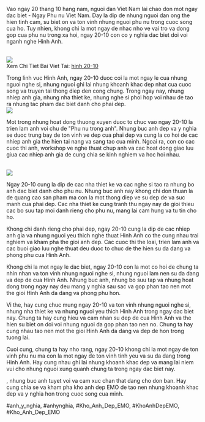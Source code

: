 <p>Vao ngay 20 thang 10 hang nam, nguoi dan Viet Nam lai chao don mot ngay dac biet - Ngay Phu nu Viet Nam. Day la dip de nhung nguoi dan ong the hien tinh cam, su biet on va ton vinh nhung nguoi phu nu trong cuoc song cua ho. Tuy nhien, khong chi la mot ngay de nhac nho ve vai tro va dong gop cua phu nu trong xa hoi, ngay 20-10 con co y nghia dac biet doi voi nganh nghe Hinh Anh.</p><br><img src="https://khoanhdepemo.com/wp-content/uploads/2024/12/anh-troll-3-300x169.jpg"></br>
Xem Chi Tiet Bai Viet Tai: <a href="https://khoanhdepemo.com/hinh-anh-20-10/">hinh 20-10</a><p>Trong linh vuc Hinh Anh, ngay 20-10 duoc coi la mot ngay le cua nhung nguoi nghe si, nhung nguoi ghi lai nhung khoanh khac dep nhat cua cuoc song va truyen tai thong diep den cong chung. Trong ngay nay, nhung nhiep anh gia, nhung nha thiet ke, nhung nghe si phoi hop voi nhau de tao ra nhung tac pham dac biet danh cho phai dep.<br><img src="https://khoanhdepemo.com/wp-content/uploads/2024/12/cropped-Du-an-moi.png"></br><p>Mot trong nhung hoat dong thuong xuyen duoc to chuc vao ngay 20-10 la trien lam anh voi chu de "Phu nu trong anh". Nhung buc anh dep va y nghia se duoc trung bay de ton vinh ve dep cua phai dep va cung la co hoi de cac nhiep anh gia the hien tai nang va sang tao cua minh. Ngoai ra, con co cac cuoc thi anh, workshop ve nghe thuat chup anh va cac hoat dong giao luu giua cac nhiep anh gia de cung chia se kinh nghiem va hoc hoi nhau.</p><br><img src="https://khoanhdepemo.com/wp-content/uploads/2024/12/Anh-Trai-Dat1-300x169.jpg"></br><p>Ngay 20-10 cung la dip de cac nha thiet ke va cac nghe si tao ra nhung bo anh dac biet danh cho phu nu. Nhung buc anh nay khong chi don thuan la de quang cao san pham ma con la mot thong diep ve su dep de va suc manh cua phai dep. Cac nha thiet ke cung tranh thu ngay nay de gioi thieu cac bo suu tap moi danh rieng cho phu nu, mang lai cam hung va tu tin cho ho.<p>Khong chi danh rieng cho phai dep, ngay 20-10 cung la dip de cac nhiep anh gia va nhung nguoi yeu thich nghe thuat Hinh Anh co the cung nhau trai nghiem va kham pha the gioi anh dep. Cac cuoc thi the loai, trien lam anh va cac buoi giao luu nghe thuat deu duoc to chuc de the hien su da dang va phong phu cua Hinh Anh.</p><p>Khong chi la mot ngay le dac biet, ngay 20-10 con la mot co hoi de chung ta nhin nhan va ton vinh nhung nguoi nghe si, nhung nguoi lam nen su da dang va dep de cua Hinh Anh. Nhung buc anh, nhung bo suu tap va nhung hoat dong trong ngay nay deu mang y nghia sau sac va gop phan tao nen mot the gioi Hinh Anh da dang va phong phu hon.<p>Vi the, hay cung chuc mung ngay 20-10 va ton vinh nhung nguoi nghe si, nhung nha thiet ke va nhung nguoi yeu thich Hinh Anh trong ngay dac biet nay. Chung ta hay cung hieu va cam nhan su dep de cua Hinh Anh va the hien su biet on doi voi nhung nguoi da gop phan tao nen no. Chung ta hay cung nhau tao nen mot the gioi Hinh Anh da dang va dep de hon trong tuong lai.</p><p>Cuoi cung, chung ta hay nho rang, ngay 20-10 khong chi la mot ngay de ton vinh phu nu ma con la mot ngay de ton vinh tinh yeu va su da dang trong Hinh Anh. Hay cung nhau ghi lai nhung khoanh khac dep va mang lai niem vui cho nhung nguoi xung quanh chung ta trong ngay dac biet nay.</p><p>, nhung buc anh tuyet voi va cam xuc chan that dang cho don ban. Hay cung chia se va kham pha kho anh dep EMO de tao nen nhung khoanh khac dep va y nghia hon trong cuoc song cua minh.</p>
#anh_y_nghia, #anhynghia, #Kho_Anh_Dep_EMO, #KhoAnhDepEMO, #Kho_Anh_Dep_EMO
